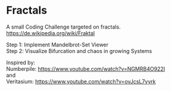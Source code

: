 # Fractals
A small Coding Challenge targeted on fractals.  
https://de.wikipedia.org/wiki/Fraktal

Step 1: Implement Mandelbrot-Set Viewer  
Step 2: Visualize Bifurcation and chaos in growing Systems

Inspired by:  
Numberpile: https://www.youtube.com/watch?v=NGMRB4O922I  
and  
Veritasium: https://www.youtube.com/watch?v=ovJcsL7vyrk